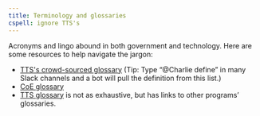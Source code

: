 ```yaml
---
title: Terminology and glossaries
cspell: ignore TTS's
---
```


Acronyms and lingo abound in both government and technology. Here are some resources to help navigate the jargon:

- [TTS's crowd-sourced glossary](https://github.com/GSA-TTS/the-glossary/blob/main/glossary.md) (Tip: Type “@Charlie define” in many Slack channels and a bot will pull the definition from this list.)
- [CoE glossary](https://docs.google.com/document/d/1Wy0yVoLXlmaNd6oJ0_onS-StoOsP1vgI_4_zWemO2TU/edit?usp=sharing)
- [TTS glossary](https://handbook.tts.gsa.gov/general-information-and-resources/glossary/) is not as exhaustive, but has links to other programs’ glossaries.
